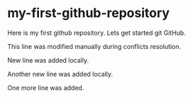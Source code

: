 # my-first-github-repository
Here is my first github repository. Lets get started git GitHub.

This line was modified manually during conflicts resolution.

New line was added locally.

Another new line was added locally.

One more line was added.
